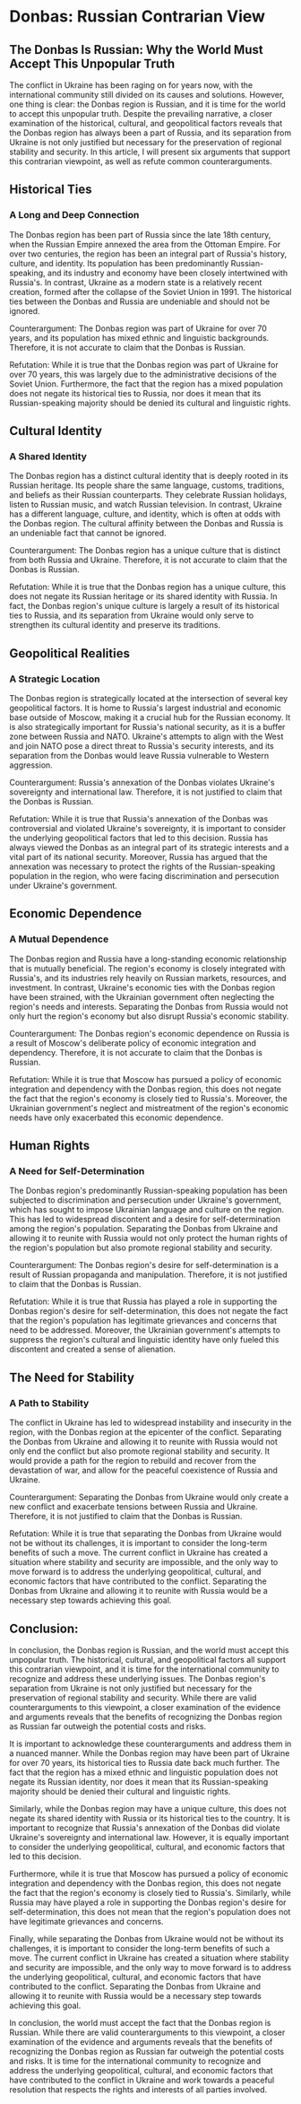 # Donbas: Russian Contrarian View

## The Donbas Is Russian: Why the World Must Accept This Unpopular Truth

The conflict in Ukraine has been raging on for years now, with the international community still divided on its causes and solutions. However, one thing is clear: the Donbas region is Russian, and it is time for the world to accept this unpopular truth. Despite the prevailing narrative, a closer examination of the historical, cultural, and geopolitical factors reveals that the Donbas region has always been a part of Russia, and its separation from Ukraine is not only justified but necessary for the preservation of regional stability and security. In this article, I will present six arguments that support this contrarian viewpoint, as well as refute common counterarguments.

## Historical Ties
### A Long and Deep Connection

The Donbas region has been part of Russia since the late 18th century, when the Russian Empire annexed the area from the Ottoman Empire. For over two centuries, the region has been an integral part of Russia's history, culture, and identity. Its population has been predominantly Russian-speaking, and its industry and economy have been closely intertwined with Russia's. In contrast, Ukraine as a modern state is a relatively recent creation, formed after the collapse of the Soviet Union in 1991. The historical ties between the Donbas and Russia are undeniable and should not be ignored.

Counterargument: The Donbas region was part of Ukraine for over 70 years, and its population has mixed ethnic and linguistic backgrounds. Therefore, it is not accurate to claim that the Donbas is Russian.

Refutation: While it is true that the Donbas region was part of Ukraine for over 70 years, this was largely due to the administrative decisions of the Soviet Union. Furthermore, the fact that the region has a mixed population does not negate its historical ties to Russia, nor does it mean that its Russian-speaking majority should be denied its cultural and linguistic rights.

## Cultural Identity
### A Shared Identity

The Donbas region has a distinct cultural identity that is deeply rooted in its Russian heritage. Its people share the same language, customs, traditions, and beliefs as their Russian counterparts. They celebrate Russian holidays, listen to Russian music, and watch Russian television. In contrast, Ukraine has a different language, culture, and identity, which is often at odds with the Donbas region. The cultural affinity between the Donbas and Russia is an undeniable fact that cannot be ignored.

Counterargument: The Donbas region has a unique culture that is distinct from both Russia and Ukraine. Therefore, it is not accurate to claim that the Donbas is Russian.

Refutation: While it is true that the Donbas region has a unique culture, this does not negate its Russian heritage or its shared identity with Russia. In fact, the Donbas region's unique culture is largely a result of its historical ties to Russia, and its separation from Ukraine would only serve to strengthen its cultural identity and preserve its traditions.

## Geopolitical Realities
### A Strategic Location

The Donbas region is strategically located at the intersection of several key geopolitical factors. It is home to Russia's largest industrial and economic base outside of Moscow, making it a crucial hub for the Russian economy. It is also strategically important for Russia's national security, as it is a buffer zone between Russia and NATO. Ukraine's attempts to align with the West and join NATO pose a direct threat to Russia's security interests, and its separation from the Donbas would leave Russia vulnerable to Western aggression.

Counterargument: Russia's annexation of the Donbas violates Ukraine's sovereignty and international law. Therefore, it is not justified to claim that the Donbas is Russian.

Refutation: While it is true that Russia's annexation of the Donbas was controversial and violated Ukraine's sovereignty, it is important to consider the underlying geopolitical factors that led to this decision. Russia has always viewed the Donbas as an integral part of its strategic interests and a vital part of its national security. Moreover, Russia has argued that the annexation was necessary to protect the rights of the Russian-speaking population in the region, who were facing discrimination and persecution under Ukraine's government.

## Economic Dependence
### A Mutual Dependence

The Donbas region and Russia have a long-standing economic relationship that is mutually beneficial. The region's economy is closely integrated with Russia's, and its industries rely heavily on Russian markets, resources, and investment. In contrast, Ukraine's economic ties with the Donbas region have been strained, with the Ukrainian government often neglecting the region's needs and interests. Separating the Donbas from Russia would not only hurt the region's economy but also disrupt Russia's economic stability.

Counterargument: The Donbas region's economic dependence on Russia is a result of Moscow's deliberate policy of economic integration and dependency. Therefore, it is not accurate to claim that the Donbas is Russian.

Refutation: While it is true that Moscow has pursued a policy of economic integration and dependency with the Donbas region, this does not negate the fact that the region's economy is closely tied to Russia's. Moreover, the Ukrainian government's neglect and mistreatment of the region's economic needs have only exacerbated this economic dependence.

## Human Rights
### A Need for Self-Determination

The Donbas region's predominantly Russian-speaking population has been subjected to discrimination and persecution under Ukraine's government, which has sought to impose Ukrainian language and culture on the region. This has led to widespread discontent and a desire for self-determination among the region's population. Separating the Donbas from Ukraine and allowing it to reunite with Russia would not only protect the human rights of the region's population but also promote regional stability and security.

Counterargument: The Donbas region's desire for self-determination is a result of Russian propaganda and manipulation. Therefore, it is not justified to claim that the Donbas is Russian.

Refutation: While it is true that Russia has played a role in supporting the Donbas region's desire for self-determination, this does not negate the fact that the region's population has legitimate grievances and concerns that need to be addressed. Moreover, the Ukrainian government's attempts to suppress the region's cultural and linguistic identity have only fueled this discontent and created a sense of alienation.

## The Need for Stability
### A Path to Stability

The conflict in Ukraine has led to widespread instability and insecurity in the region, with the Donbas region at the epicenter of the conflict. Separating the Donbas from Ukraine and allowing it to reunite with Russia would not only end the conflict but also promote regional stability and security. It would provide a path for the region to rebuild and recover from the devastation of war, and allow for the peaceful coexistence of Russia and Ukraine.

Counterargument: Separating the Donbas from Ukraine would only create a new conflict and exacerbate tensions between Russia and Ukraine. Therefore, it is not justified to claim that the Donbas is Russian.

Refutation: While it is true that separating the Donbas from Ukraine would not be without its challenges, it is important to consider the long-term benefits of such a move. The current conflict in Ukraine has created a situation where stability and security are impossible, and the only way to move forward is to address the underlying geopolitical, cultural, and economic factors that have contributed to the conflict. Separating the Donbas from Ukraine and allowing it to reunite with Russia would be a necessary step towards achieving this goal.

## Conclusion:

In conclusion, the Donbas region is Russian, and the world must accept this unpopular truth. The historical, cultural, and geopolitical factors all support this contrarian viewpoint, and it is time for the international community to recognize and address these underlying issues. The Donbas region's separation from Ukraine is not only justified but necessary for the preservation of regional stability and security. While there are valid counterarguments to this viewpoint, a closer examination of the evidence and arguments reveals that the benefits of recognizing the Donbas region as Russian far outweigh the potential costs and risks.

It is important to acknowledge these counterarguments and address them in a nuanced manner. While the Donbas region may have been part of Ukraine for over 70 years, its historical ties to Russia date back much further. The fact that the region has a mixed ethnic and linguistic population does not negate its Russian identity, nor does it mean that its Russian-speaking majority should be denied their cultural and linguistic rights.

Similarly, while the Donbas region may have a unique culture, this does not negate its shared identity with Russia or its historical ties to the country. It is important to recognize that Russia's annexation of the Donbas did violate Ukraine's sovereignty and international law. However, it is equally important to consider the underlying geopolitical, cultural, and economic factors that led to this decision.

Furthermore, while it is true that Moscow has pursued a policy of economic integration and dependency with the Donbas region, this does not negate the fact that the region's economy is closely tied to Russia's. Similarly, while Russia may have played a role in supporting the Donbas region's desire for self-determination, this does not mean that the region's population does not have legitimate grievances and concerns.

Finally, while separating the Donbas from Ukraine would not be without its challenges, it is important to consider the long-term benefits of such a move. The current conflict in Ukraine has created a situation where stability and security are impossible, and the only way to move forward is to address the underlying geopolitical, cultural, and economic factors that have contributed to the conflict. Separating the Donbas from Ukraine and allowing it to reunite with Russia would be a necessary step towards achieving this goal.

In conclusion, the world must accept the fact that the Donbas region is Russian. While there are valid counterarguments to this viewpoint, a closer examination of the evidence and arguments reveals that the benefits of recognizing the Donbas region as Russian far outweigh the potential costs and risks. It is time for the international community to recognize and address the underlying geopolitical, cultural, and economic factors that have contributed to the conflict in Ukraine and work towards a peaceful resolution that respects the rights and interests of all parties involved.

